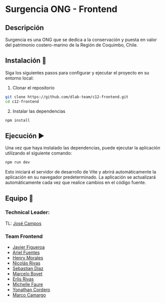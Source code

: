 # Surgencia ONG - Frontend

## Descripción

Surgencia es una ONG que se dedica a la conservación y puesta en valor
del patrimonio costero-marino de la Región de Coquimbo, Chile.

## Instalación 🚀

Siga los siguientes pasos para configurar y ejecutar el proyecto en su entorno local:

1. Clonar el repositorio

```bash
git clone https://github.com/dlab-team/c12-frontend.git
cd c12-frontend
```

2. Instalar las dependencias

```bash
npm install
```

## Ejecución ▶️

Una vez que haya instalado las dependencias, puede ejecutar la aplicación utilizando el siguiente comando:

```bash
npm run dev
```

Esto iniciará el servidor de desarrollo de Vite y abrirá automáticamente la aplicación en su navegador predeterminado. La aplicación se actualizará automáticamente cada vez que realice cambios en el código fuente.

## Equipo 🤝

### Technical Leader:

TL: [José Campos](https://github.com/josecamposhz)

### Team Frontend

- [Javier Figueroa](https://github.com/javiernfigueroa) 
- [Ariel Fuentes](https://github.com/likaon1606)  
- [Henry Morales](https://github.com/AFD9417) 
- [Nicolás Rivas](https://github.com/nicolasrivas2001)  
- [Sebastian Diaz](https://github.com/Sebastianidm) 
- [Marcelo Bovet](https://github.com/marcelobovet) 
- [Erlis Rivas](https://github.com/erlisrivas) 
- [Michelle Faure](https://github.com/MichelleFaure)  
- [Yonathan Cordero](https://github.com/ycstuardo) 
- [Marco Camargo](https://github.com/Marksolidor)  

